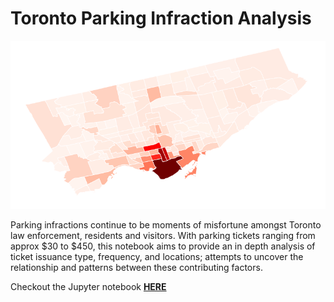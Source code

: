 # Toronto Parking Infraction Analysis

![image](/images/ticket_density.png)

Parking infractions continue to be moments of misfortune amongst Toronto law enforcement, residents and visitors. With parking tickets ranging from approx $30 to $450, this notebook aims to provide an in depth analysis of ticket issuance type, frequency, and locations; attempts to uncover the relationship and patterns between these contributing factors.


Checkout the Jupyter notebook <b>[HERE](https://susanqu.github.io/projects/toronto_parking/parking_ticket_analysis.html)<b>
